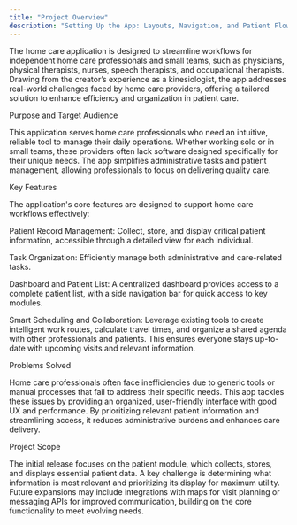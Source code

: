 ```yaml
---
title: "Project Overview"
description: "Setting Up the App: Layouts, Navigation, and Patient Flow"
---
```


The home care application is designed to streamline workflows for independent home care professionals and small teams, such as physicians, physical therapists, nurses, speech therapists, and occupational therapists. Drawing from the creator’s experience as a kinesiologist, the app addresses real-world challenges faced by home care providers, offering a tailored solution to enhance efficiency and organization in patient care.

Purpose and Target Audience

This application serves home care professionals who need an intuitive, reliable tool to manage their daily operations. Whether working solo or in small teams, these providers often lack software designed specifically for their unique needs. The app simplifies administrative tasks and patient management, allowing professionals to focus on delivering quality care.

Key Features

The application's core features are designed to support home care workflows effectively:

Patient Record Management: Collect, store, and display critical patient information, accessible through a detailed view for each individual.

Task Organization: Efficiently manage both administrative and care-related tasks.

Dashboard and Patient List: A centralized dashboard provides access to a complete patient list, with a side navigation bar for quick access to key modules.

Smart Scheduling and Collaboration: Leverage existing tools to create intelligent work routes, calculate travel times, and organize a shared agenda with other professionals and patients. This ensures everyone stays up-to-date with upcoming visits and relevant information.

Problems Solved

Home care professionals often face inefficiencies due to generic tools or manual processes that fail to address their specific needs. This app tackles these issues by providing an organized, user-friendly interface with good UX and performance. By prioritizing relevant patient information and streamlining access, it reduces administrative burdens and enhances care delivery.

Project Scope

The initial release focuses on the patient module, which collects, stores, and displays essential patient data. A key challenge is determining what information is most relevant and prioritizing its display for maximum utility. Future expansions may include integrations with maps for visit planning or messaging APIs for improved communication, building on the core functionality to meet evolving needs.
